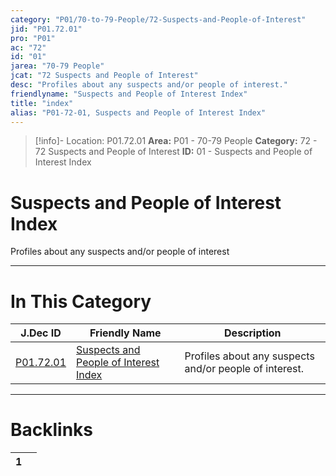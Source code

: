 ```yaml
---
category: "P01/70-to-79-People/72-Suspects-and-People-of-Interest"
jid: "P01.72.01"
pro: "P01"
ac: "72"
id: "01"
jarea: "70-79 People"
jcat: "72 Suspects and People of Interest"
desc: "Profiles about any suspects and/or people of interest."
friendlyname: "Suspects and People of Interest Index"
title: "index"
alias: "P01-72-01, Suspects and People of Interest Index"
---
```

>[!info]- Location: P01.72.01
>**Area:** P01 - 70-79 People
>**Category:** 72 - 72 Suspects and People of Interest
>**ID:** 01 - Suspects and People of Interest Index

# Suspects and People of Interest Index

Profiles about any suspects and/or people of interest
 


---
# In This Category

| J.Dec ID                                                                                      | Friendly Name                                                                                                             | Description                                            |
| --------------------------------------------------------------------------------------------- | ------------------------------------------------------------------------------------------------------------------------- | ------------------------------------------------------ |
| [P01.72.01](index.md) | [Suspects and People of Interest Index](index.md) | Profiles about any suspects and/or people of interest. |


---
# Backlinks
<div><table class="dataview table-view-table"><thead class="table-view-thead"><tr class="table-view-tr-header"><th class="table-view-th"><span></span><span class="dataview small-text">1</span></th><th class="table-view-th"><span></span></th></tr></thead><tbody class="table-view-tbody"></tbody></table></div>